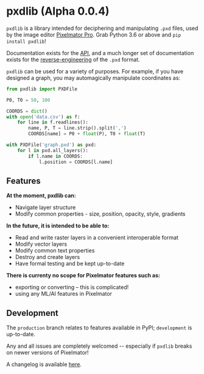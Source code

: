 # pxdlib (Alpha 0.0.4)

`pxdlib` is a library intended for deciphering and manipulating `.pxd` files, used by the image editor [Pixelmator Pro]. Grab Python 3.6 or above and `pip install pxdlib`!

Documentation exists for the [API], and a much longer set of documentation exists for the [reverse-engineering] of the `.pxd` format.

[Pixelmator Pro]: https://pixelmator.com/pro/
[API]: https://github.com/yunruse/pxdlib/blob/production/docs/api/readme.md
[reverse-engineering]: https://github.com/yunruse/pxdlib/blob/production/docs/pxd/readme.md

`pxdlib` can be used for a variety of purposes. For example, if you have designed a graph, you may automagically manipulate coordinates as:

```python
from pxdlib import PXDFile

P0, T0 = 50, 100

COORDS = dict()
with open('data.csv') as f:
    for line in f.readlines():
        name, P, T = line.strip().split(',')
        COORDS[name] = P0 + float(P), T0 + float(T)

with PXDFile('graph.pxd') as pxd:
    for l in pxd.all_layers():
        if l.name in COORDS:
            l.position = COORDS[l.name]
```

## Features

**At the moment, pxdlib can:**
- Navigate layer structure
- Modify common properties - size, position, opacity, style, gradients

**In the future, it is intended to be able to:**
- Read and write raster layers in a convenient interoperable format
- Modify vector layers
- Modify common text properties
- Destroy and create layers
- Have formal testing and be kept up-to-date

**There is currenty no scope for Pixelmator features such as:**
- exporting or converting – this is complicated!
- using any ML/AI features in Pixelmator 

## Development

The `production` branch relates to features available in PyPI; `development` is up-to-date.

Any and all issues are completely welcomed -- especially if `pxdlib` breaks on newer versions of Pixelmator!

A changelog is available [here](https://github.com/yunruse/pxdlib/blob/production/docs/changelog.md).
